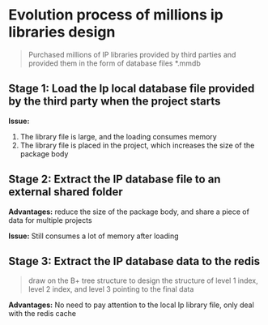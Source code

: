 # Evolution process of millions ip libraries design
> Purchased millions of IP libraries provided by third parties and provided them in the form of database files *.mmdb

## Stage 1: Load the Ip local database file provided by the third party when the project starts

**Issue:**
1. The library file is large, and the loading consumes memory
2. The library file is placed in the project, which increases the size of the package body

## Stage 2: Extract the IP database file to an external shared folder

**Advantages:** reduce the size of the package body, and share a piece of data for multiple projects

**Issue:** Still consumes a lot of memory after loading

## Stage 3: Extract the IP database data to the redis
> draw on the B+ tree structure to design the structure of level 1 index, level 2 index, and level 3 pointing to the final data

**Advantages:** No need to pay attention to the local Ip library file, only deal with the redis cache









